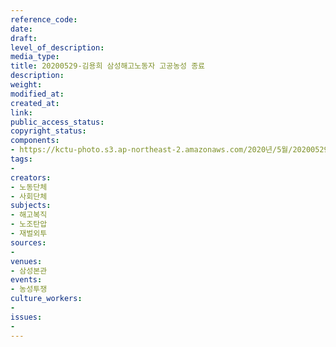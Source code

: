 ```yaml
---
reference_code: 
date: 
draft: 
level_of_description: 
media_type: 
title: 20200529-김용희 삼성해고노동자 고공농성 종료
description: 
weight: 
modified_at: 
created_at: 
link: 
public_access_status: 
copyright_status: 
components:
- https://kctu-photo.s3.ap-northeast-2.amazonaws.com/2020년/5월/20200529-김용희+삼성해고노동자+고공농성+종료/_CTU9090.jpg
tags:
- 
creators:
- 노동단체
- 사회단체
subjects:
- 해고복직
- 노조탄압
- 재벌외투
sources:
- 
venues:
- 삼성본관
events:
- 농성투쟁
culture_workers:
- 
issues:
- 
---
```

